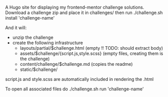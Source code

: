 A Hugo site for displaying my frontend-mentor challenge solutions.
Download a challenge zip and place it in challenges/ then run ./challenge.sh install 'challenge-name'

And it will:
- unzip the challenge
- create the following infrastructure
  - layouts/partial/$challenge.html (empty !! TODO: should extract body)
  - assets/$challenge/{script.js,style.scss} (empty files, creating them is the challenge)
  - content/challenge/$challenge.md (copies the readme)
  - static/$challenge/

script.js and style.scss are automatically included in rendering the .html

To open all associated files do ./challenge.sh run 'challenge-name'
